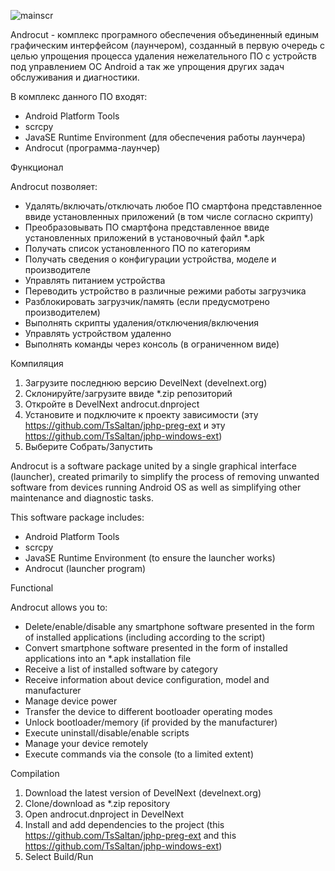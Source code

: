![mainscr](https://github.com/samarin-dev/androcut/assets/59234993/0fd28cf8-123f-4236-99f5-f3f35c5f3047)

Androcut - комплекс програмного обеспечения объединенный единым графическим интерфейсом (лаунчером),
созданный в первую очередь с целью упрощения процесса удаления нежелательного ПО с устройств под управлением ОС Android а так же 
упрощения других задач обслуживания и диагностики.

В комплекс данного ПО входят:
- Android Platform Tools
- scrcpy
- JavaSE Runtime Environment (для обеспечения работы лаунчера)
- Androcut (программа-лаунчер)

Функционал

Androcut позволяет:

- Удалять/включать/отключать любое ПО смартфона представленное ввиде установленных приложений (в том числе согласно скрипту)
- Преобразовывать ПО смартфона представленное ввиде установленных приложений в установочный файл *.apk
- Получать список установленного ПО по категориям
- Получать сведения о конфигурации устройства, моделе и производителе
- Управлять питанием устройства
- Переводить устройство в различные режими работы загрузчика
- Разблокировать загрузчик/память (если предусмотрено производителем)
- Выполнять скрипты удаления/отключения/включения
- Управлять устройством удаленно
- Выполнять команды через консоль (в ограниченном виде)

Компиляция

1. Загрузите последнюю версию DevelNext (develnext.org)
2. Склонируйте/загрузите ввиде *.zip репозиторий
4. Откройте в DevelNext androcut.dnproject
5. Установите и подключите к проекту зависимости (эту https://github.com/TsSaltan/jphp-preg-ext и эту https://github.com/TsSaltan/jphp-windows-ext)
6. Выберите Собрать/Запустить

Androcut is a software package united by a single graphical interface (launcher),
created primarily to simplify the process of removing unwanted software from devices running Android OS as well as
simplifying other maintenance and diagnostic tasks.

This software package includes:
- Android Platform Tools
- scrcpy
- JavaSE Runtime Environment (to ensure the launcher works)
- Androcut (launcher program)

Functional

Androcut allows you to:

- Delete/enable/disable any smartphone software presented in the form of installed applications (including according to the script)
- Convert smartphone software presented in the form of installed applications into an *.apk installation file
- Receive a list of installed software by category
- Receive information about device configuration, model and manufacturer
- Manage device power
- Transfer the device to different bootloader operating modes
- Unlock bootloader/memory (if provided by the manufacturer)
- Execute uninstall/disable/enable scripts
- Manage your device remotely
- Execute commands via the console (to a limited extent)

Compilation

1. Download the latest version of DevelNext (develnext.org)
2. Clone/download as *.zip repository
3. Open androcut.dnproject in DevelNext
4. Install and add dependencies to the project (this https://github.com/TsSaltan/jphp-preg-ext and this https://github.com/TsSaltan/jphp-windows-ext)
5. Select Build/Run
